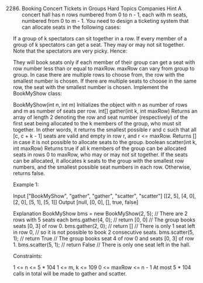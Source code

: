 2286. Booking Concert Tickets in Groups
Hard
Topics
Companies
Hint
A concert hall has n rows numbered from 0 to n - 1, each with m seats, numbered from 0 to m - 1. You need to design a ticketing system that can allocate seats in the following cases:

If a group of k spectators can sit together in a row.
If every member of a group of k spectators can get a seat. They may or may not sit together.
Note that the spectators are very picky. Hence:

They will book seats only if each member of their group can get a seat with row number less than or equal to maxRow. maxRow can vary from group to group.
In case there are multiple rows to choose from, the row with the smallest number is chosen. If there are multiple seats to choose in the same row, the seat with the smallest number is chosen.
Implement the BookMyShow class:

BookMyShow(int n, int m) Initializes the object with n as number of rows and m as number of seats per row.
int[] gather(int k, int maxRow) Returns an array of length 2 denoting the row and seat number (respectively) of the first seat being allocated to the k members of the group, who must sit together. In other words, it returns the smallest possible r and c such that all [c, c + k - 1] seats are valid and empty in row r, and r <= maxRow. Returns [] in case it is not possible to allocate seats to the group.
boolean scatter(int k, int maxRow) Returns true if all k members of the group can be allocated seats in rows 0 to maxRow, who may or may not sit together. If the seats can be allocated, it allocates k seats to the group with the smallest row numbers, and the smallest possible seat numbers in each row. Otherwise, returns false.
 

Example 1:

Input
["BookMyShow", "gather", "gather", "scatter", "scatter"]
[[2, 5], [4, 0], [2, 0], [5, 1], [5, 1]]
Output
[null, [0, 0], [], true, false]

Explanation
BookMyShow bms = new BookMyShow(2, 5); // There are 2 rows with 5 seats each 
bms.gather(4, 0); // return [0, 0]
                  // The group books seats [0, 3] of row 0. 
bms.gather(2, 0); // return []
                  // There is only 1 seat left in row 0,
                  // so it is not possible to book 2 consecutive seats. 
bms.scatter(5, 1); // return True
                   // The group books seat 4 of row 0 and seats [0, 3] of row 1. 
bms.scatter(5, 1); // return False
                   // There is only one seat left in the hall.
 

Constraints:

1 <= n <= 5 * 104
1 <= m, k <= 109
0 <= maxRow <= n - 1
At most 5 * 104 calls in total will be made to gather and scatter.